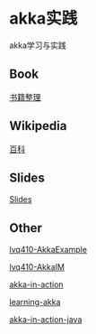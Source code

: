 # akka实践

akka学习与实践

## Book

[书籍整理](./book)

## Wikipedia

[百科](./wikipedia)

## Slides

[Slides](./slides)

## Other

[lvq410-AkkaExample](https://github.com/lvq410/AkkaExample)

[lvq410-AkkaIM](https://github.com/lvq410/IM)

[akka-in-action](https://github.com/RayRoestenburg/akka-in-action)

[learning-akka](https://github.com/jasongoodwin/learning-akka)

[akka-in-action-java]()
